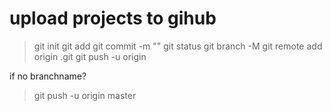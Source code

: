 # upload projects to gihub 

>git init 
>git add <projectname> 
>git commit -m "<anyname>"
>git status
>git branch -M <branchname> 
>git remote add origin <git-repo>.git
>git push -u origin <branchname> 

if no branchname? 
>git push -u origin master 


